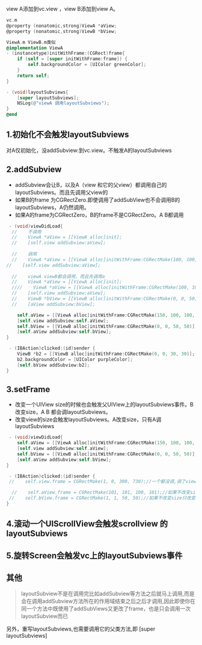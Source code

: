 view A添加到vc.view ，view B添加到view A。

```objective-c
vc.m
@property (nonatomic,strong)ViewA *aView;
@property (nonatomic,strong)ViewB *bView;

ViewA.m ViewB.m类似
@implementation ViewA
- (instancetype)initWithFrame:(CGRect)frame{
    if (self = [super initWithFrame:frame]) {
        self.backgroundColor = [UIColor greenColor];
    }
    return self;
}

- (void)layoutSubviews{
    [super layoutSubviews];
    NSLog(@"viewA 调用layoutSubviews");
}
@end
```

## 1.初始化不会触发layoutSubviews
对A仅初始化，没addSubview:到vc.view。不触发A的layoutSubviews

## 2.addSubview
- addSubview会让B，以及A（view 和它的父view）都调用自己的layoutSubviews。而且先调用父view的
- 如果B的frame 为CGRectZero.即使调用了addSubView也不会调用B的layoutSubviews，A仍然调用。
- 如果A的frame为CGRectZero，B的frame不是CGRectZero。A B都调用

```objective-c
 - (void)viewDidLoad{
  //    不调用
  //    ViewA *aView = [[ViewA alloc]init];
  //    [self.view addSubview:aView];
    
  //    调用
  //    ViewA *aView = [[ViewA alloc]initWithFrame:CGRectMake(100, 100, 100, 100)];
//    [self.view addSubview:aView];
    
  //    viewA viewB都会调用，而且先调用a
  //    ViewA *aView = [[ViewA alloc]init];
  ////    ViewA *aView = [[ViewA alloc]initWithFrame:CGRectMake(100, 100, 100, 100)];
  //    [self.view addSubview:aView];
  //    ViewB *bView = [[ViewB alloc]initWithFrame:CGRectMake(0, 0, 50, 50)];
  //    [aView addSubview:bView];

    self.aView = [[ViewA alloc]initWithFrame:CGRectMake(150, 100, 100, 100)];
    [self.view addSubview:self.aView];
    self.bView = [[ViewB alloc]initWithFrame:CGRectMake(0, 0, 50, 50)];
    [self.aView addSubview:self.bView];
}

 - (IBAction)clicked:(id)sender {    
    ViewB *b2 = [[ViewB alloc]initWithFrame:CGRectMake(0, 0, 30, 30)];
    b2.backgroundColor = [UIColor purpleColor];
    [self.bView addSubview:b2];
}
```

## 3.setFrame
- 改变一个UIView size的时候也会触发父UIView上的layoutSubviews事件。B改变size，A B 都会调layoutSubviews。
- 改变view的size会触发layoutSubviews。A改变size，只有A调layoutSubviews

```objective-c
 - (void)viewDidLoad{
    self.aView = [[ViewA alloc]initWithFrame:CGRectMake(150, 100, 100, 100)];
    [self.view addSubview:self.aView];
    self.bView = [[ViewB alloc]initWithFrame:CGRectMake(0, 0, 50, 50)];
    [self.aView addSubview:self.bView];
}

 - (IBAction)clicked:(id)sender {
 //    self.view.frame = CGRectMake(1, 0, 300, 730);//一个都没调,调了viewDidLayoutSubviews

  //    self.aView.frame = CGRectMake(101, 101, 100, 101);//如果不改变size只改变位置，什么也没调用。如果改变size，只调A的。
 //    self.bView.frame = CGRectMake(1, 1, 50, 50);//如果不改变size只改变位置，什么也没调用。如果改变size，先调A，再调B.
}
```

## 4.滚动一个UIScrollView会触发scrollview 的layoutSubviews
## 5.旋转Screen会触发vc上的layoutSubviews事件

## 其他
> layoutSubview不是在调用完比如addSubview等方法之后就马上调用,而是会在调用addSubview方法所在的作用域结束之后之后才调用,因此即使你在同一个方法中既使用了addSubViews又更改了frame，也是只会调用一次layoutSubview而已

另外，重写layoutSubviews,也需要调用它的父类方法,即 [super layoutSubviews]